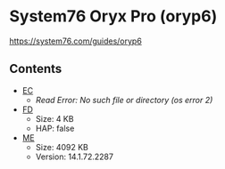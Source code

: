 # System76 Oryx Pro (oryp6)

https://system76.com/guides/oryp6

## Contents

- [EC](./ec.rom)
  - *Read Error: No such file or directory (os error 2)*
- [FD](./fd.rom)
  - Size: 4 KB
  - HAP: false
- [ME](./me.rom)
  - Size: 4092 KB
  - Version: 14.1.72.2287
